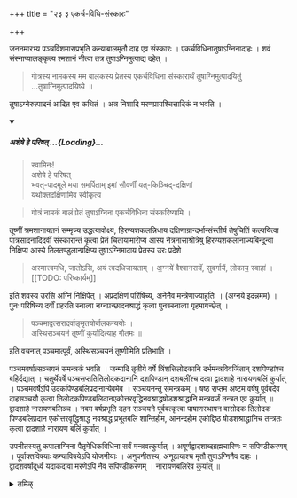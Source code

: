 +++
title = "२३ ३ एकर्च-विधि-संस्कारः"

+++

जननमारभ्य पञ्चविंशमासप्रभृति कन्याबालमृतौ दाह एव संस्कारः । एकर्चविधिनातुषाऽग्निनादाहः । शवं संस्नाप्यालङ्कृत्य श्मशानं नीत्वा तत्र तुषाऽग्निमुत्पाद्य दहेत् ।

> गोत्रस्य नामकस्य मम बालकस्य प्रेतस्य एकर्चविधिना संस्कारार्थं तुषाग्निमुत्पादयितुं ...तुषाग्निमुत्पादयिष्ये ॥ 

तुषाऽग्नेरुत्पादनं आदित एव कथितं । अत्र निशादि मरणप्रायश्चित्तादिकं न भवति । 

<div class="js_include" includetitle="false" newlevelforh1="5" unfilled url="/vedAH_yajuH/taittirIyam/sUtram/ApastambaH/gRhyam/paddhatiH/shrIvaiShNavaH/mantrAdi/asheShe_pariShat_svIkRtya.md">
<details open><summary><h5>अशेषे हे परिषत् ...{Loading}...</h5></summary>

> स्वामिनः!  
अशेषे हे परिषत्  
भवत्-पादमूले मया समर्पिताम् इमां सौवर्णीं यत्-किञ्चिद्-दक्षिणां  
यथोक्तदक्षिणामिव स्वीकृत्य  

</details>
</div>  

> गोत्रं नामकं बालं प्रेतं तुषाऽग्निना एकर्चविधिना संस्करिष्यामि । 

तूष्णीं श्रमशानायतनं सम्मृज्य उद्धत्यावोक्ष्य, हिरण्यशकलन्निधाय दक्षिणाग्रान्दर्भान्संस्तीर्य तेषुचितिं कल्पयित्वा पात्रसादनादिदर्वी संस्कारान्तं कृत्वा प्रेतं चितायामारोप्य आस्य नेत्रनासाश्रोत्रेषु हिरण्यशकलानाज्यबिन्दून्वा निक्षिप्य आस्ये तिलतण्डुलान्प्रक्षिप्य तुषाऽग्निमादाय प्रेतस्य उरः प्रदेशे 

> अस्मात्त्वमधि, जातोऽसि, अयं त्वदधिजायताम् । अ॒ग्नये॑ वैश्वानरायॅ, सुवर्गायें, लोकाय॒ स्वाहा॑ । 
[[TODO: परिष्कार्यम्]]

इति शवस्य उरसि अग्निं निक्षिपेत् । अप्रदक्षिणं परिषिच्य, अनेनैव मन्त्रेणाज्याहुतिः । (अग्नये इदन्नमम) । पुनः परिषिच्य दर्वीं प्रहरति स्नात्वा नग्नप्रच्छादनश्राद्धं कृत्वा पुनस्स्नात्वा गृहमागच्छेत् । 

> पञ्चमाद्वत्सरादर्वाङ्मृतयोर्बालकन्ययोः ।  
अस्थिसञ्चयनं तूष्णीं कुर्यादित्याह गौतमः ॥ 

इति वचनात् पञ्चमात्पूर्वं, अस्थिसञ्चयनं तूष्णीमिति प्रतिभाति ।

पञ्चमवर्षात्सञ्चयनं समन्त्रकं भवति । जन्मादि तृतीये वर्षे त्रिंशत्तिलोदकानि दर्भमन्त्रविवर्जितान् दशपिण्डांश्च बहिर्दद्यात् । चतुर्थेवर्षे पञ्चसप्ततितिलोदकदानानि दशपिण्डान् दशबलींश्च दत्वा द्वादशाहे नारायणबलिं कुर्यात् । पञ्चमवर्षेऽपि उदकपिण्डबलिप्रदानान्येवमेव । सञ्चयनन्तु समन्त्रकम् । षष्ठ सप्तम अष्टम वर्षेषु पूर्ववदेव दाहसञ्चयौ कृत्वा तिलोदकपिण्डबलिदानएकोत्तरवृद्धिनवश्राद्धषोडशश्राद्धानि मन्त्रवर्जं तन्त्रत एव कुर्यात् ॥ द्वादशाहे नारायणबलिञ्च । नवम वर्षप्रभृति दहन सञ्चयने पूर्ववत्कृत्वा पाषाणस्थापन वासोदक तिलोदक पिण्डबलिप्रदान एकोत्तरवृद्धिश्राद्ध नवश्राद्ध प्रभूतबलि शान्तिहोम, आनन्दहोम एकोद्दिष्ठ षोडशश्राद्धानिच तन्त्रतः कृत्वा द्वादशाहे नारायण बलिं कुर्यात् ।

उपनीतस्यतु कपालाग्निना पैतृमेधिकविधिना सर्वं मन्त्रवत्कुर्यात् । अपूर्णद्वादशाब्दब्रह्मचारिणः न सपिण्डीकरणम् । पूर्वाक्तविषयाः कन्याविषयेऽपि योजनीयाः । अनुपनीतस्य, अनूढायाश्च मृतौ तुषाऽग्निनैव दाहः । द्वादशवर्षादूर्ध्वं यदाकदावा मरणेऽपि नैव सपिण्डीकरणम् । नारायणबलिरेव कुर्यात् ॥

<details><summary>तमिऴ्</summary>

## 11 ஏகர்ச்ச விதி ஸம்ஸ்காரம்

பிறப்பு முதல் 25வது மாஸம் முதல் பாலன், கன்யா இவர்களின் மரணத்தில் தஹந ஸம்ஸ்காரம் உண்டு. ஏகர்ச்ச விதி ஸம்ஸ்காரம் என்கிற க்ரமத்தில் தஹநம் துஷாக்னியினால் தஹநம். துஷாக்னியை எப்படி உண்டு பண்ணுவது என்பதை ப்ரதம தின க்ருத்யத்திலேயே விவரித்துள்ளோம்.

“கோத்ரஸ்ய - நாமகஸ்ய, மம - பாலகஸ்ய ப்ரேதஸ்ய ஏகர்ச்ச விதிநா ஸம்ஸ்காரார்த்தம் துஷாக்நிம் உத்பாதயிதும்" என்று அனுஜ்ஞை. துஷாக்நி முத்பாதயிஷ்யே என்று ஸங்கல்ப்பம். இதில் நிசாதிமரண ப்ராயச்சித்தங்கள் கிடையாது. சவத்தை ச்மசானத்தை அடைவித்து தானும் ஸ்னானம் செய்து, சவத்தையும் குளிப்பாட்டி அலங்கரித்து துஷாக்நி ஸந்தானம் செய்து கொண்டு, ஸங்கல்ப்ப ஸமயத்தில் கோத்ரம் நாமகம் மம பாலம் ப்ரேதம் துஷாக்நிநா ஏகர்ச்ச விதிநா ஸம்ஸ்கரிஷ்யாமி - அமந்த்ரகமாக ச்மசான ஸம்மார்ஜனம் ஹிரண்ய சகலத்தைப் போட்டு தெற்கு நுனியாகத் தர்ப்பங்களைப் பரப்பி அதில் சிதையைச் செய்து தென் பாகத்தில் பாத்ர ஸாதனாதி தர்வீ ஸம்ஸ்காரம் வரை செய்து சிதையில் சவத்தை ஏற்றி வாய், கண், மூக்கு, காது இவைகளில் ஹிரண்ய சகலத்தையோ, நெய் பிந்துகளையோ விட்டு வாயில் எள் கலந்த அரிசியைச் சேர்த்து அக்நியை எடுத்து சவத்தின் மார்பு தேசத்தில் “அஸ்மாத்த்வமதிஜாதோஸி + லோகாய ஸ்வாஹா" என்று அக்நி ப்ரதானம் செய்து, அப்ரதக்ஷிண பரிஷேசனம் செய்து மந்த்ரத்தினால் ஆஜ்யாஹுதியையும் செய்து அப்ரதக்ஷிணமாக பரிஷேசனம் செய்ய வேண்டும். தர்வீ ப்ரஹரணம். ஸ்னானம், நக்ந ப்ரச்சாதனம். மறுபடி ஸ்னானம் செய்து விட்டு கிருஹம் திரும்ப வேண்டும்.

ஐந்து வருடத்திற்கு உட்பட்ட பால கன்யைகள் விஷயத்தில் மந்த்ரமன்னியில் அஸ்தி ஸஞ்சயனம் உண்டு என்பதாக கௌதமரின் வசனம். இதனால் ஐந்தாவது வயது முதல் அஸ்தி ஸஞ்சயநம் “ஸமந்த்ரகம்” என்று ஆகிறது.

மூன்றாவது வயதில் மரணம் ஸம்பவித்தால் தர்ப்பம், மந்த்ரம் இல்லாத 30 திலோதகங்களும், 10 பிண்டங்களும் கிருஹத்திற்கு வெளியில் செய்ய வேண்டும்.

நான்காவது வயதிலிருந்து 75 திலோதகங்கள் உண்டு. 10 பிண்டங்கள், 10 பலிகள், 12வது தினத்தில் நாராயண பலி.

ஐந்தாவது வயதில் இவ்விதமே - ஸஞ்சயநமோ ஸமந்த்ரகம். 6, 7, 8 வயதுகளில் முன்பு போல தஹநம், ஸஞ்சயநம் இவைகளைச் செய்து திலோதக பிண்ட பலி ப்ரதான ஏகோத்தர விருத்தி, நவச்ராத்த ஷோடசம் இவைகளை மந்த்ரங்கள் இல்லாமல் தந்த்ரத்துடன் மட்டும் செய்ய வேண்டும். பன்னிரண்டாவது தினத்தில் நாராயண பலி உண்டு. உ

ஒன்பதாவது வயது முதல் தஹந ஸஞ்சயநம் இவைகளை முன்பு போலச் செய்து பாஷாண ஸ்தாபன வாஸோதக திலோதக பிண்ட பலி ப்ரதான ஏகோத்தர விருத்தி நவச்ராத்த ப்ரபூத பலி சாந்தி, ஆநந்த, ஹோம ஏகோத்திஷ்ட ஷோடச ச்ராத்தங்களையும் செய்ய வேண்டும் (மந்திரங்கள் அல்லாமல் தந்த்ரத்துடன்). 12வது தினம் நாராயண பலி ச்ராத்தம். உபநீதனை கபாலாக்நியினால் ஸம்ஸ்கரித்து பைத்ருமேத விதிப்படி செய்கிறது. 12 வயது நிரம்பாத ப்ரம்மச்சாரி மரணத்தில் ஸபிண்டீகரணம் வேண்டாம் என்று சிலர் அபிப்பிராயம்.உபநயம் ஆகி விட்டபடியால் எல்லாவற்றையுமே செய்ய வேண்டும். வேண்டும். மேலே சொன்னது எல்லாம் கன்யையின் மரணத்திலும் பொருந்தும்.

अपर प्रयोगे 83.அரிவு16:

</details>